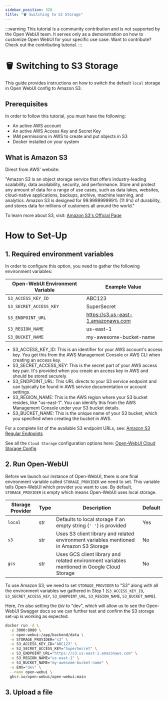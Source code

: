 ```yaml
---
sidebar_position: 320
title: "🪣 Switching to S3 Storage"
---
```


:::warning
This tutorial is a community contribution and is not supported by the Open WebUI team. It serves only as a demonstration on how to customize Open WebUI for your specific use case. Want to contribute? Check out the contributing tutorial.
:::

# 🪣 Switching to S3 Storage

This guide provides instructions on how to switch the default `local` storage in Open WebUI config to Amazon S3.

## Prerequisites

In order to follow this tutorial, you must have the following:

- An active AWS account
- An active AWS Access Key and Secret Key
- IAM permissions in AWS to create and put objects in S3
- Docker installed on your system

## What is Amazon S3

Direct from AWS' website:

"Amazon S3 is an object storage service that offers industry-leading scalability, data availability, security, and performance. Store and protect any amount of data for a range of use cases, such as data lakes, websites, cloud-native applications, backups, archive, machine learning, and analytics. Amazon S3 is designed for 99.999999999% (11 9's) of durability, and stores data for millions of customers all around the world."

To learn more about S3, visit: [Amazon S3's Official Page](https://aws.amazon.com/s3/)

# How to Set-Up

## 1. Required environment variables

In order to configure this option, you need to gather the following environment variables:

| **Open-WebUI Environment Variable** | **Example Value**                           |
|-------------------------------------|---------------------------------------------|
| `S3_ACCESS_KEY_ID`                  | ABC123                                      |
| `S3_SECRET_ACCESS_KEY`              | SuperSecret                                 |
| `S3_ENDPOINT_URL`                   | https://s3.us-east-1.amazonaws.com          |
| `S3_REGION_NAME`                    | us-east-1                                   |
| `S3_BUCKET_NAME`                    | my-awesome-bucket-name                      |

- S3_ACCESS_KEY_ID: This is an identifier for your AWS account's access key. You get this from the AWS Management Console or AWS CLI when creating an access key.
- S3_SECRET_ACCESS_KEY: This is the secret part of your AWS access key pair. It's provided when you create an access key in AWS and should be stored securely.
- S3_ENDPOINT_URL: This URL directs to your S3 service endpoint and can typically be found in AWS service documentation or account settings.
- S3_REGION_NAME: This is the AWS region where your S3 bucket resides, like "us-east-1". You can identify this from the AWS Management Console under your S3 bucket details.
- S3_BUCKET_NAME: This is the unique name of your S3 bucket, which you specified when creating the bucket in AWS.

For a complete list of the available S3 endpoint URLs, see: [Amazon S3 Regular Endpoints](https://docs.aws.amazon.com/general/latest/gr/s3.html)

See all the `Cloud Storage` configuration options here: [Open-WebUI Cloud Storage Config](https://docs.openwebui.com/getting-started/env-configuration#cloud-storage)

## 2. Run Open-WebUI

Before we launch our instance of Open-WebUI, there is one final environment variable called `STORAGE_PROVIDER` we need to set. This variable tells Open-WebUI which provider you want to use. By default, `STORAGE_PROVIDER` is empty which means Open-WebUI uses local storage.

| **Storage Provider** | **Type** | **Description**                                                                                 | **Default** |
|----------------------|----------|-------------------------------------------------------------------------------------------------|-------------|
| `local`              | str      | Defaults to local storage if an empty string (`' '`) is provided                                | Yes         |
| `s3`                 | str      | Uses S3 client library and related environment variables mentioned in Amazon S3 Storage         | No          |
| `gcs`                | str      | Uses GCS client library and related environment variables mentioned in Google Cloud Storage     | No          |

To use Amazon S3, we need to set `STORAGE_PROVIDER` to "S3" along with all the environment variables we gathered in Step 1 (`S3_ACCESS_KEY_ID`, `S3_SECRET_ACCESS_KEY`, `S3_ENDPOINT_URL`, `S3_REGION_NAME`, `S3_BUCKET_NAME`).

Here, I'm also setting the `ENV` to "dev", which will allow us to see the Open-WebUI Swagger docs so we can further test and confirm the S3 storage set-up is working as expected.

```sh
docker run -d \
  -p 3000:8080 \
  -v open-webui:/app/backend/data \
  -e STORAGE_PROVIDER="s3" \
  -e S3_ACCESS_KEY_ID="ABC123" \
  -e S3_SECRET_ACCESS_KEY="SuperSecret" \
  -e S3_ENDPOINT_URL="https://s3.us-east-1.amazonaws.com" \
  -e S3_REGION_NAME="us-east-1" \
  -e S3_BUCKET_NAME="my-awesome-bucket-name" \
  -e ENV="dev" \
  --name open-webui \
  ghcr.io/open-webui/open-webui:main
```

## 3. Upload a file

